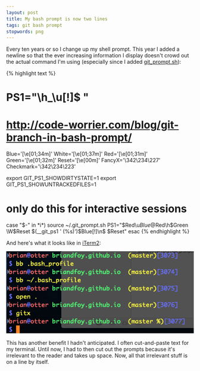 ```yaml
---
layout: post
title: My bash prompt is now two lines
tags: git bash prompt
stopwords: png
---
```


Every ten years or so I change up my shell prompt. This year I added a newline so that the ever increasing information I display doesn't crowd out the actual command I'm using (especially since I added [git_prompt.sh](https://github.com/git/git/blob/master/contrib/completion/git-prompt.sh)):

{% highlight text %}
# PS1="\h_\u[\!]\$ "

# http://code-worrier.com/blog/git-branch-in-bash-prompt/

Blue='\[\e[01;34m\]'
White='\[\e[01;37m\]'
Red='\[\e[01;31m\]'
Green='\[\e[01;32m\]'
Reset='\[\e[00m\]'
FancyX='\342\234\227'
Checkmark='\342\234\223'


export GIT_PS1_SHOWDIRTYSTATE=1
export GIT_PS1_SHOWUNTRACKEDFILES=1
# only do this for interactive sessions
case "$-" in *i*)
	source ~/.git_prompt.sh
	PS1="$Red\u$Blue@$Red\h$Green \W$Reset \$(__git_ps1 ' (%s)')$Blue[\!]\n\$ $Reset"
esac
{% endhighlight %}

And here's what it looks like in [iTerm2](https://iterm2.com):

![Prompt on its own line](/images/git_prompt.png)

This has another benefit I hadn't anticipated. I often cut-and-paste text for my terminal. Until now, I had to then cut out the prompts because it's irrelevant to the reader and takes up space. Now, all that irrelevant stuff is on a line by itself.
